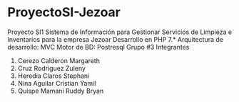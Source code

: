 # ProyectoSI-Jezoar
Proyecto SI1 Sistema de Información para Gestionar Servicios de Limpieza e Inventarios para la empresa Jezoar
Desarrollo en PHP 7.* 
Arquitectura de desarrollo: MVC
Motor de BD: Postresql
Grupo #3
Integrantes 
1. Cerezo Calderon Margareth
2. Cruz Rodriguez Zuleny
3. Heredia Claros Stephani
4. Nina Aguilar Cristian Yamil
5. Quispe Mamani Ruddy Bryan
